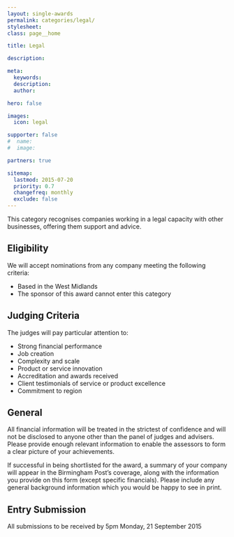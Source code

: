 ```yaml
---
layout: single-awards
permalink: categories/legal/
stylesheet:
class: page__home

title: Legal

description:

meta:
  keywords:
  description:
  author:

hero: false

images:
  icon: legal

supporter: false
#  name:
#  image:

partners: true

sitemap:
  lastmod: 2015-07-20
  priority: 0.7
  changefreq: monthly
  exclude: false
---
```

This category recognises companies working in a legal capacity with other businesses, offering them support and advice.

## Eligibility

We will accept nominations from any company meeting the following criteria:

- Based in the West Midlands
- The sponsor of this award cannot enter this category

## Judging Criteria

The judges will pay particular attention to:

- Strong financial performance
- Job creation
- Complexity and scale
- Product or service innovation
- Accreditation and awards received
- Client testimonials of service or product excellence
- Commitment to region

## General

All financial information will be treated in the strictest of confidence and will not be disclosed to anyone other than the panel of judges and advisers. Please provide enough relevant information to enable the assessors to form a clear picture of your achievements.

If successful in being shortlisted for the award, a summary of your company will appear in the Birmingham Post&rsquo;s coverage, along with the information you provide on this form (except specific financials). Please include any general background information which you would be happy to see in print.

## Entry Submission

All submissions to be received by 5pm Monday, 21 September 2015

